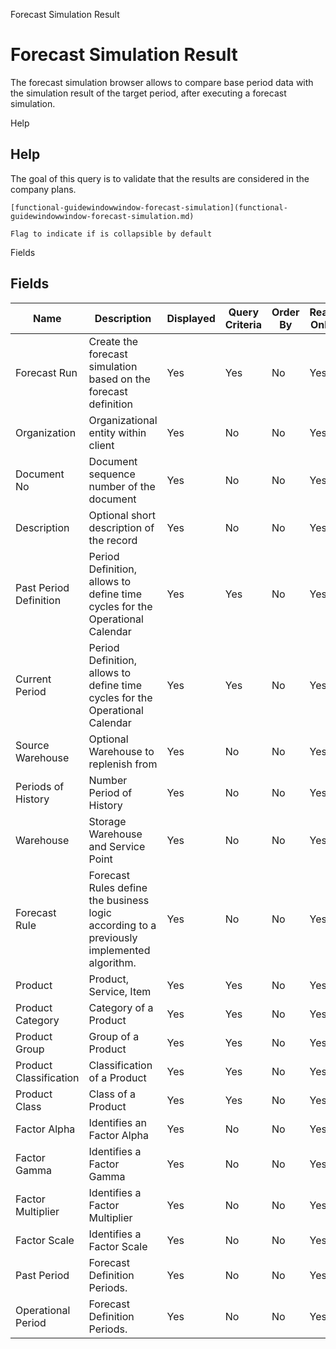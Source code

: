 
Forecast Simulation Result
# Forecast Simulation Result


The forecast simulation browser allows to compare base period data with the simulation result of the target period, after executing a forecast simulation.

Help
## Help

The goal of this query is to validate that the results are considered in the company plans.

```
[functional-guidewindowwindow-forecast-simulation](functional-guidewindowwindow-forecast-simulation.md)
```

```
Flag to indicate if is collapsible by default
```
Fields
## Fields




Name                   | Description                                                                               | Displayed | Query Criteria | Order By | Read Only | Mandatory
---------------------- | ----------------------------------------------------------------------------------------- | --------- | -------------- | -------- | --------- | ---------
Forecast Run           | Create the forecast simulation based on the forecast definition                           | Yes       | Yes            | No       | Yes       | Yes      
Organization           | Organizational entity within client                                                       | Yes       | No             | No       | Yes       | No       
Document No            | Document sequence number of the document                                                  | Yes       | No             | No       | Yes       | No       
Description            | Optional short description of the record                                                  | Yes       | No             | No       | Yes       | No       
Past Period Definition | Period Definition, allows to define time cycles for the Operational Calendar              | Yes       | Yes            | No       | Yes       | Yes      
Current Period         | Period Definition, allows to define time cycles for the Operational Calendar              | Yes       | Yes            | No       | Yes       | Yes      
Source Warehouse       | Optional Warehouse to replenish from                                                      | Yes       | No             | No       | Yes       | No       
Periods of History     | Number Period of History                                                                  | Yes       | No             | No       | Yes       | No       
Warehouse              | Storage Warehouse and Service Point                                                       | Yes       | No             | No       | Yes       | No       
Forecast Rule          | Forecast Rules define the business logic according to a previously implemented algorithm. | Yes       | No             | No       | Yes       | No       
Product                | Product, Service, Item                                                                    | Yes       | Yes            | No       | Yes       | No       
Product Category       | Category of a Product                                                                     | Yes       | Yes            | No       | Yes       | No       
Product Group          | Group of a Product                                                                        | Yes       | Yes            | No       | Yes       | No       
Product Classification | Classification of a Product                                                               | Yes       | Yes            | No       | Yes       | No       
Product Class          | Class of a Product                                                                        | Yes       | Yes            | No       | Yes       | No       
Factor Alpha           | Identifies an Factor Alpha                                                                | Yes       | No             | No       | Yes       | No       
Factor Gamma           | Identifies a Factor Gamma                                                                 | Yes       | No             | No       | Yes       | No       
Factor Multiplier      | Identifies a Factor Multiplier                                                            | Yes       | No             | No       | Yes       | No       
Factor Scale           | Identifies a Factor Scale                                                                 | Yes       | No             | No       | Yes       | No       
Past Period            | Forecast Definition Periods.                                                              | Yes       | No             | No       | Yes       | Yes      
Operational Period     | Forecast Definition Periods.                                                              | Yes       | No             | No       | Yes       | Yes      
